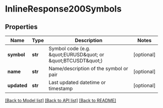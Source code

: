# InlineResponse200Symbols

## Properties
Name | Type | Description | Notes
------------ | ------------- | ------------- | -------------
**symbol** | **str** | Symbol code (e.g. \&quot;EURUSD\&quot; or \&quot;BTCUSDT\&quot;) | [optional] 
**name** | **str** | Name/description of the symbol or pair | [optional] 
**updated** | **str** | Last updated datetime or timestamp | [optional] 

[[Back to Model list]](../README.md#documentation-for-models) [[Back to API list]](../README.md#documentation-for-api-endpoints) [[Back to README]](../README.md)

